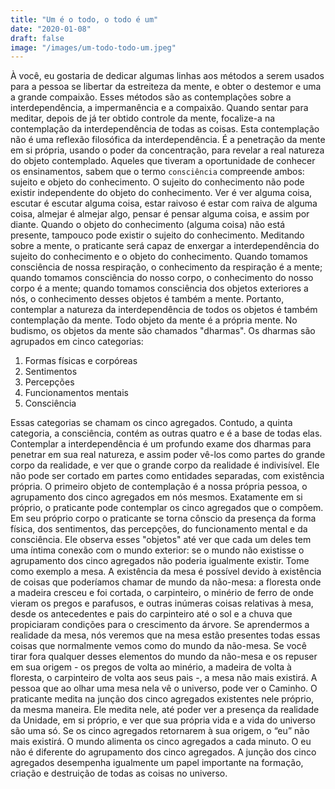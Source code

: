 ```yaml
---
title: "Um é o todo, o todo é um"
date: "2020-01-08"
draft: false
image: "/images/um-todo-todo-um.jpeg"
---
```


À você, eu gostaria de dedicar algumas linhas aos métodos a serem usados para a pessoa se libertar da estreiteza da mente, e obter o destemor e uma a grande compaixão. Esses métodos são as contemplações sobre a interdependência, a impermanência e a compaixão. Quando sentar para meditar, depois de já ter obtido controle da mente, focalize-a na contemplação da interdependência de todas as coisas. Esta contemplação não é uma reflexão filosófica da interdependência. É a penetração da mente em si própria, usando o poder da concentração, para revelar a real natureza do objeto contemplado. Aqueles que tiveram a oportunidade de conhecer os ensinamentos, sabem que o termo `consciência` compreende ambos: sujeito e objeto do conhecimento. O sujeito do conhecimento não pode existir independente do objeto do conhecimento. Ver é ver alguma coisa, escutar é escutar alguma coisa, estar raivoso é estar com raiva de alguma coisa, almejar é almejar algo, pensar é pensar alguma coisa, e assim por diante. Quando o objeto do conhecimento (alguma coisa) não está presente, tampouco pode existir o sujeito do conhecimento. Meditando sobre a mente, o praticante será capaz de enxergar a interdependência do sujeito do conhecimento e o objeto do conhecimento. Quando tomamos consciência de nossa respiração, o conhecimento da respiração é a mente; quando tomamos consciência do nosso corpo, o conhecimento do nosso corpo é a mente; quando tomamos consciência dos objetos exteriores a nós, o conhecimento desses objetos é também a mente. Portanto, contemplar a natureza da interdependência de todos os objetos é também contemplação da mente. Todo objeto da mente é a própria mente. No budismo, os objetos da mente são chamados "dharmas". Os dharmas são agrupados em cinco categorias:

1. Formas físicas e corpóreas
2. Sentimentos
3. Percepções
4. Funcionamentos mentais
5. Consciência

Essas categorias se chamam os cinco agregados. Contudo, a quinta categoria, a consciência, contém as outras quatro e é a base de todas elas. Contemplar a interdependência é um profundo exame dos dharmas para penetrar em sua real natureza, e assim poder vê-los como partes do grande corpo da realidade, e ver que o grande corpo da realidade é indivisível. Ele não pode ser cortado em partes como entidades separadas, com existência própria. O primeiro objeto de contemplação é a nossa própria pessoa, o agrupamento dos cinco agregados em nós mesmos. Exatamente em si próprio, o praticante pode contemplar os cinco agregados que o compõem. Em seu próprio corpo o praticante se torna cônscio da presença da forma física, dos sentimentos, das percepções, do funcionamento mental e da consciência. Ele observa esses "objetos" até ver que cada um deles tem uma íntima conexão com o mundo exterior: se o mundo não existisse o agrupamento dos cinco agregados não poderia igualmente existir. Tome como exemplo a mesa. A existência da mesa é possível devido à existência de coisas que poderíamos chamar de mundo da não-mesa: a floresta onde a madeira cresceu e foi cortada, o carpinteiro, o minério de ferro de onde vieram os pregos e parafusos, e outras inúmeras coisas relativas à mesa, desde os antecedentes e pais do carpinteiro até o sol e a chuva que propiciaram condições para o crescimento da árvore. Se aprendermos a realidade da mesa, nós veremos que na mesa estão presentes todas essas coisas que normalmente vemos como do mundo da não-mesa. Se você tirar fora qualquer desses elementos do mundo da não-mesa e os repuser em sua origem - os pregos de volta ao minério, a madeira de volta à floresta, o carpinteiro de volta aos seus pais -, a mesa não mais existirá. A pessoa que ao olhar uma mesa nela vê o universo, pode ver o Caminho. O praticante medita na junção dos cinco agregados existentes nele próprio, da mesma maneira. Ele medita nele, até poder ver a presença da realidade da Unidade, em si próprio, e ver que sua própria vida e a vida do universo são uma só. Se os cinco agregados retornarem à sua origem, o “eu” não mais existirá. O mundo alimenta os cinco agregados a cada minuto. O eu não é diferente do agrupamento dos cinco agregados. A junção dos cinco agregados desempenha igualmente um papel importante na formação, criação e destruição de todas as coisas no universo.
